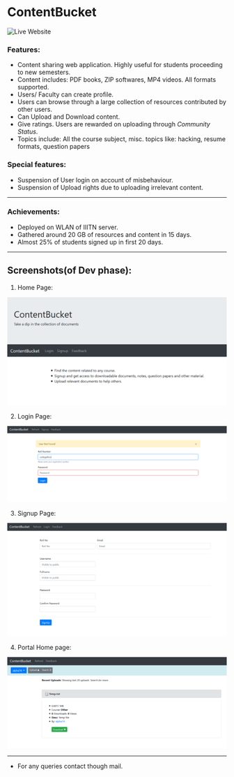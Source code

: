 # ContentBucket

![Live Website](https://bluebarrel.000webhostapp.com/contentbucket)

### Features:
- Content sharing web application. Highly useful for students proceeding to new semesters.
- Content includes: PDF books, ZIP softwares, MP4 videos. All formats supported.
- Users/ Faculty can create profile.
- Users can browse through a large collection of resources contributed by other users.
- Can Upload and Download content.
- Give ratings. Users are rewarded on uploading through _Community Status_.
- Topics include: All the course subject, misc. topics like: hacking, resume formats, question papers

### Special features:
- Suspension of User login on account of misbehaviour.
- Suspension of Upload rights due to uploading irrelevant content.

---

### Achievements:
- Deployed on WLAN of IIITN server.
- Gathered around 20 GB of resources and content in 15 days.
- Almost 25% of students signed up in first 20 days.

---

## Screenshots(of Dev phase):

1. Home Page:

![Home Page](https://github.com/alpha74/ContentBucket/blob/master/screenshots/home_page.png)

2. Login Page:

![Home Page](https://github.com/alpha74/ContentBucket/blob/master/screenshots/login_page.png)

3. Signup Page:

![Home Page](https://github.com/alpha74/ContentBucket/blob/master/screenshots/signup_page.png)

4. Portal Home page:

![Home Page](https://github.com/alpha74/ContentBucket/blob/master/screenshots/portal_home_page.png)


---

- For any queries contact though mail.
